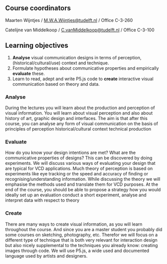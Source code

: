 

<script type="text/javascript" src="https://cdnjs.cloudflare.com/ajax/libs/p5.js/0.6.1/p5.js"></script>
<script type="text/javascript" src="https://cdnjs.cloudflare.com/ajax/libs/p5.js/0.6.1/addons/p5.sound.js"></script>
<script type="text/javascript" src="https://cdnjs.cloudflare.com/ajax/libs/p5.js/0.6.1/addons/p5.dom.js"></script>
<!--<script type="text/javascript" src="sketches/background_sketch.js"></script>-->
<div id="content" markdown="1">


## Course coordinators

Maarten Wijntjes / M.W.A.Wijntjes@tudelft.nl / Office C-3-260

Catelijne van Middelkoop / C.vanMiddelkoop@tudelft.nl  / Office C-3-100


## Learning objectives

1. **Analyse** visual communication designs in terms of perception, (historical/cultural/use) context and technique.
2. Formulate hypotheses about communicative properties and empirically **evaluate** these. 
3. Learn to read, adept and write P5.js code to **create** interactive visual communication based on theory and data. 

### Analyse
During the lectures you will learn about the production and perception of visual information. You will learn about visual perception and also about history of art, graphic design and interfaces. The aim is that after this course, you can analyse any form of visual communication on the basis of
principles of perception
historical/cultural context
technical production

### Evaluate
How do you know your design intentions are met? What are the communicative properties of designs? This can be discovered by doing experiments. We will discuss various ways of evaluating your design that are typical for VCD applications. Much theory of perception is based on experiments like eye tracking or the speed and accuracy of finding or recognising/understanding information. While discussing the theory we will emphasise the methods used and translate them for VCD purposes. At the end of the course, you should be able to 
propose a strategy how you would ideally set up an evaluation
conduct a short experiment, analyse and interpret data with respect to theory

### Create
There are many ways to create visual information, as you will learn throughout the course. And since you are a master student you probably did some courses on sketching, photography, etc. Therefor we will focus on a different type of technique that is both very relevant for interaction design but also nicely supplemental to the techniques you already know: creating images through code. We will use P5.js, a wide used and documented language used by artists and designers. 




</div>
